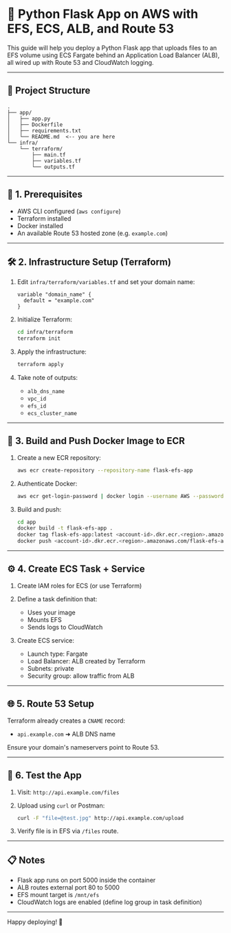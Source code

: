 # 🐍 Python Flask App on AWS with EFS, ECS, ALB, and Route 53

This guide will help you deploy a Python Flask app that uploads files to an EFS volume using ECS Fargate behind an Application Load Balancer (ALB), all wired up with Route 53 and CloudWatch logging.

---

## 📁 Project Structure

```
.
├── app/
│   ├── app.py
│   ├── Dockerfile
│   ├── requirements.txt
│   └── README.md  <-- you are here
└── infra/
    └── terraform/
        ├── main.tf
        ├── variables.tf
        └── outputs.tf
```

---

## 🚀 1. Prerequisites

- AWS CLI configured (`aws configure`)
- Terraform installed
- Docker installed
- An available Route 53 hosted zone (e.g. `example.com`)

---

## 🛠️ 2. Infrastructure Setup (Terraform)

1. Edit `infra/terraform/variables.tf` and set your domain name:
   ```hcl
   variable "domain_name" {
     default = "example.com"
   }
   ```

2. Initialize Terraform:
   ```bash
   cd infra/terraform
   terraform init
   ```

3. Apply the infrastructure:
   ```bash
   terraform apply
   ```

4. Take note of outputs:
   - `alb_dns_name`
   - `vpc_id`
   - `efs_id`
   - `ecs_cluster_name`

---

## 🐳 3. Build and Push Docker Image to ECR

1. Create a new ECR repository:
   ```bash
   aws ecr create-repository --repository-name flask-efs-app
   ```

2. Authenticate Docker:
   ```bash
   aws ecr get-login-password | docker login --username AWS --password-stdin <account-id>.dkr.ecr.<region>.amazonaws.com
   ```

3. Build and push:
   ```bash
   cd app
   docker build -t flask-efs-app .
   docker tag flask-efs-app:latest <account-id>.dkr.ecr.<region>.amazonaws.com/flask-efs-app:latest
   docker push <account-id>.dkr.ecr.<region>.amazonaws.com/flask-efs-app:latest
   ```

---

## ⚙️ 4. Create ECS Task + Service

1. Create IAM roles for ECS (or use Terraform)
2. Define a task definition that:
   - Uses your image
   - Mounts EFS
   - Sends logs to CloudWatch

3. Create ECS service:
   - Launch type: Fargate
   - Load Balancer: ALB created by Terraform
   - Subnets: private
   - Security group: allow traffic from ALB

---

## 🌐 5. Route 53 Setup

Terraform already creates a `CNAME` record:
- `api.example.com` ➜ ALB DNS name

Ensure your domain's nameservers point to Route 53.

---

## 🧪 6. Test the App

1. Visit: `http://api.example.com/files`
2. Upload using `curl` or Postman:
   ```bash
   curl -F "file=@test.jpg" http://api.example.com/upload
   ```

3. Verify file is in EFS via `/files` route.

---

## 📋 Notes

- Flask app runs on port 5000 inside the container
- ALB routes external port 80 to 5000
- EFS mount target is `/mnt/efs`
- CloudWatch logs are enabled (define log group in task definition)

---

Happy deploying! 🎉